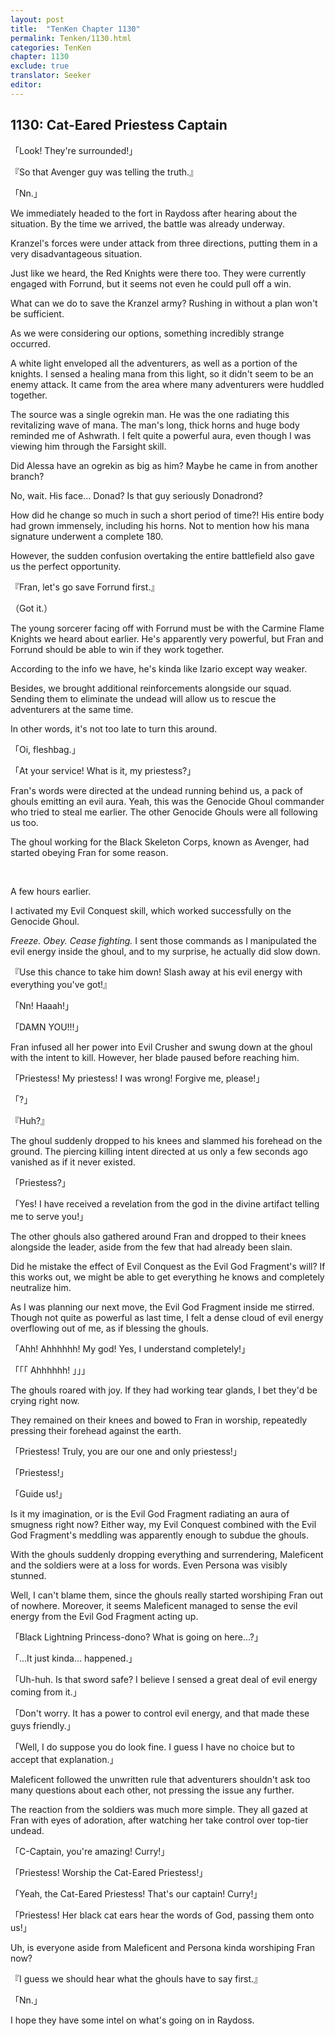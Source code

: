 ```yaml
---
layout: post
title:  "TenKen Chapter 1130"
permalink: Tenken/1130.html
categories: TenKen
chapter: 1130
exclude: true
translator: Seeker
editor: 
---
```

<h2>1130: Cat-Eared Priestess Captain</h2>

「Look! They're surrounded!」

『So that Avenger guy was telling the truth.』

「Nn.」

We immediately headed to the fort in Raydoss after hearing about the situation. By the time we arrived, the battle was already underway.

Kranzel's forces were under attack from three directions, putting them in a very disadvantageous situation.

Just like we heard, the Red Knights were there too. They were currently engaged with Forrund, but it seems not even he could pull off a win.

What can we do to save the Kranzel army? Rushing in without a plan won't be sufficient.

As we were considering our options, something incredibly strange occurred.

A white light enveloped all the adventurers, as well as a portion of the knights. I sensed a healing mana from this light, so it didn't seem to be an enemy attack. It came from the area where many adventurers were huddled together.

The source was a single ogrekin man. He was the one radiating this revitalizing wave of mana. The man's long, thick horns and huge body reminded me of Ashwrath. I felt quite a powerful aura, even though I was viewing him through the Farsight skill.

Did Alessa have an ogrekin as big as him? Maybe he came in from another branch?

No, wait. His face... Donad? Is that guy seriously Donadrond?

How did he change so much in such a short period of time?! His entire body had grown immensely, including his horns. Not to mention how his mana signature underwent a complete 180.

However, the sudden confusion overtaking the entire battlefield also gave us the perfect opportunity.

『Fran, let's go save Forrund first.』

（Got it.）

The young sorcerer facing off with Forrund must be with the Carmine Flame Knights we heard about earlier. He's apparently very powerful, but Fran and Forrund should be able to win if they work together.

According to the info we have, he's kinda like Izario except way weaker.

Besides, we brought additional reinforcements alongside our squad. Sending them to eliminate the undead will allow us to rescue the adventurers at the same time.

In other words, it's not too late to turn this around.

「Oi, fleshbag.」

「At your service! What is it, my priestess?」

Fran's words were directed at the undead running behind us, a pack of ghouls emitting an evil aura. Yeah, this was the Genocide Ghoul commander who tried to steal me earlier. The other Genocide Ghouls were all following us too.

The ghoul working for the Black Skeleton Corps, known as Avenger, had started obeying Fran for some reason.

<br/>

A few hours earlier.

I activated my Evil Conquest skill, which worked successfully on the Genocide Ghoul.

*Freeze. Obey. Cease fighting.* I sent those commands as I manipulated the evil energy inside the ghoul, and to my surprise, he actually did slow down.

『Use this chance to take him down! Slash away at his evil energy with everything you've got!』

「Nn! Haaah!」

「DAMN YOU!!!」

Fran infused all her power into Evil Crusher and swung down at the ghoul with the intent to kill. However, her blade paused before reaching him.

「Priestess! My priestess! I was wrong! Forgive me, please!」

「?」

『Huh?』

The ghoul suddenly dropped to his knees and slammed his forehead on the ground. The piercing killing intent directed at us only a few seconds ago vanished as if it never existed.

「Priestess?」

「Yes! I have received a revelation from the god in the divine artifact telling me to serve you!」

The other ghouls also gathered around Fran and dropped to their knees alongside the leader, aside from the few that had already been slain.

Did he mistake the effect of Evil Conquest as the Evil God Fragment's will? If this works out, we might be able to get everything he knows and completely neutralize him.

As I was planning our next move, the Evil God Fragment inside me stirred. Though not quite as powerful as last time, I felt a dense cloud of evil energy overflowing out of me, as if blessing the ghouls.

「Ahh! Ahhhhhh! My god! Yes, I understand completely!」

「「「 Ahhhhhh! 」」」

The ghouls roared with joy. If they had working tear glands, I bet they'd be crying right now.

They remained on their knees and bowed to Fran in worship, repeatedly pressing their forehead against the earth.

「Priestess! Truly, you are our one and only priestess!」

「Priestess!」

「Guide us!」

Is it my imagination, or is the Evil God Fragment radiating an aura of smugness right now? Either way, my Evil Conquest combined with the Evil God Fragment's meddling was apparently enough to subdue the ghouls.

With the ghouls suddenly dropping everything and surrendering, Maleficent and the soldiers were at a loss for words. Even Persona was visibly stunned.

Well, I can't blame them, since the ghouls really started worshiping Fran out of nowhere. Moreover, it seems Maleficent managed to sense the evil energy from the Evil God Fragment acting up.

「Black Lightning Princess-dono? What is going on here...?」

「...It just kinda... happened.」

「Uh-huh. Is that sword safe? I believe I sensed a great deal of evil energy coming from it.」

「Don't worry. It has a power to control evil energy, and that made these guys friendly.」

「Well, I do suppose you do look fine. I guess I have no choice but to accept that explanation.」

Maleficent followed the unwritten rule that adventurers shouldn't ask too many questions about each other, not pressing the issue any further.

The reaction from the soldiers was much more simple. They all gazed at Fran with eyes of adoration, after watching her take control over top-tier undead.

「C-Captain, you're amazing! Curry!」

「Priestess! Worship the Cat-Eared Priestess!」

「Yeah, the Cat-Eared Priestess! That's our captain! Curry!」

「Priestess! Her black cat ears hear the words of God, passing them onto us!」

Uh, is everyone aside from Maleficent and Persona kinda worshiping Fran now?

『I guess we should hear what the ghouls have to say first.』

「Nn.」

I hope they have some intel on what's going on in Raydoss.




